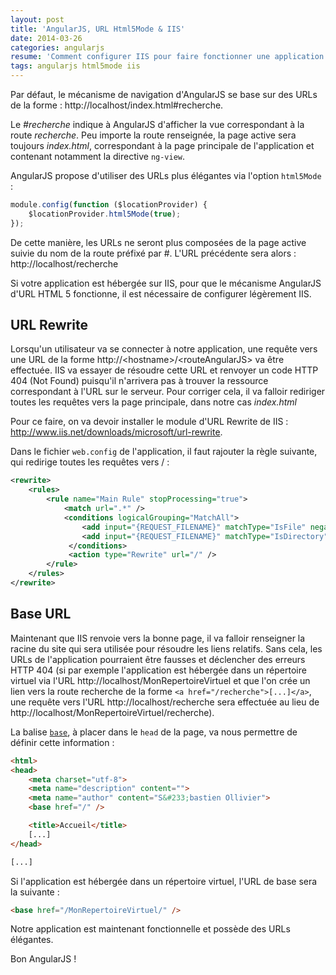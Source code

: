```yaml
---
layout: post
title: 'AngularJS, URL Html5Mode & IIS'
date: 2014-03-26
categories: angularjs
resume: 'Comment configurer IIS pour faire fonctionner une application AngularJS configurée avec le mode d''URL HTML 5 ?'
tags: angularjs html5mode iis
---
```

Par défaut, le mécanisme de navigation d'AngularJS se base sur des URLs de la forme : http://localhost/index.html#recherche.

Le _#recherche_ indique à AngularJS d'afficher la vue correspondant à la route _recherche_. Peu importe la route renseignée, la page active sera toujours _index.html_, correspondant à la page principale de l'application et contenant notamment la directive `ng-view`.

AngularJS propose d'utiliser des URLs plus élégantes via l'option `html5Mode` :

```javascript
module.config(function ($locationProvider) {
    $locationProvider.html5Mode(true);
});
```

De cette manière, les URLs ne seront plus composées de la page active suivie du nom de la route préfixé par #. L'URL précédente sera alors : http://localhost/recherche

Si votre application est hébergée sur IIS, pour que le mécanisme AngularJS d'URL HTML 5 fonctionne, il est nécessaire de configurer légèrement IIS.

## URL Rewrite

Lorsqu'un utilisateur va se connecter à notre application, une requête vers une URL de la forme http://&lt;hostname&gt;/&lt;routeAngularJS&gt; va être effectuée. IIS va essayer de résoudre cette URL et renvoyer un code HTTP 404 (Not Found) puisqu'il n'arrivera pas à trouver la ressource correspondant à l'URL sur le serveur. Pour corriger cela, il va falloir rediriger toutes les requêtes vers la page principale, dans notre cas _index.html_

Pour ce faire, on va devoir installer le module d'URL Rewrite de IIS : <a href="http://www.iis.net/downloads/microsoft/url-rewrite" target="_blank">http://www.iis.net/downloads/microsoft/url-rewrite</a>.

Dans le fichier `web.config` de l'application, il faut rajouter la règle suivante, qui redirige toutes les requêtes vers / : 

```xml
<rewrite>
    <rules>
        <rule name="Main Rule" stopProcessing="true">
            <match url=".*" />
            <conditions logicalGrouping="MatchAll">
                <add input="{REQUEST_FILENAME}" matchType="IsFile" negate="true" />
                <add input="{REQUEST_FILENAME}" matchType="IsDirectory" negate="true" />
             </conditions>
             <action type="Rewrite" url="/" />
        </rule>
    </rules>
</rewrite>
```

## Base URL

Maintenant que IIS renvoie vers la bonne page, il va falloir renseigner la racine du site qui sera utilisée pour résoudre les liens relatifs. Sans cela, les URLs de l'application pourraient être fausses et déclencher des erreurs HTTP 404 (si par exemple l'application est hébergée dans un répertoire virtuel via l'URL http://localhost/MonRepertoireVirtuel et que l'on crée un lien vers la route recherche de la forme `<a href="/recherche">[...]</a>`, une requête vers l'URL http://localhost/recherche sera effectuée au lieu de http://localhost/MonRepertoireVirtuel/recherche).

La balise <a href="http://www.w3.org/TR/html-markup/base.html" target="_blank">`base`</a>, à placer dans le `head` de la page, va nous permettre de définir cette information :

```html
<html>
<head>
    <meta charset="utf-8">
    <meta name="description" content="">
    <meta name="author" content="S&#233;bastien Ollivier">
    <base href="/" />

    <title>Accueil</title>
    [...]
</head>

[...]
```

Si l'application est hébergée dans un répertoire virtuel, l'URL de base sera la suivante :

```html
<base href="/MonRepertoireVirtuel/" />
```

Notre application est maintenant fonctionnelle et possède des URLs élégantes.

Bon AngularJS !

